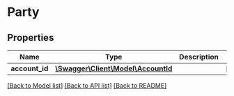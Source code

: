 # Party

## Properties
Name | Type | Description | Notes
------------ | ------------- | ------------- | -------------
**account_id** | [**\Swagger\Client\Model\AccountId**](AccountId.md) |  | [optional] 

[[Back to Model list]](../README.md#documentation-for-models) [[Back to API list]](../README.md#documentation-for-api-endpoints) [[Back to README]](../README.md)


